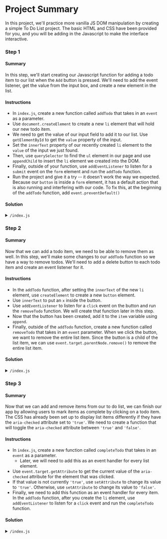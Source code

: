 # Project Summary

In this project, we'll practice more vanilla JS DOM manipulation by creating a simple To Do List project. The basic HTML and CSS have been provided for you, and you will be adding in the Javascript to make the interface interactive.

### Step 1

#### Summary

In this step, we'll start creating our Javascript function for adding a todo item to our list when the `Add` button is pressed. We'll need to add the event listener, get the value from the input box, and create a new element in the list.

#### Instructions

- In `index.js`, create a new function called `addTodo` that takes in an `event` as a parameter.
- Use `document.createElement` to create a new `li` element that will hold our new todo item.
- We need to get the value of our input field to add it to our list. Use `getElementById` to get the `value` property of the input.
- Set the `innerText` property of our recently created `li` element to the `value` of the input we just found.
- Then, use `querySelector` to find the `ul` element in our page and use `appendChild` to insert the `li` element we created into the DOM.
- Finally, outside of your function, use `addEventListener` to listen for a `submit` event on the `form` element and run the `addTodo` function.
- Run the project and give it a try -- it doesn't work the way we expected. Because our `button` is inside a `form` element, it has a default action that is also running and interfering with our code. To fix this, at the beginning of the `addTodo` function, add `event.preventDefault()`

#### Solution

<details>
<summary>
<code>/index.js</code>
</summary>

```js
document.querySelector("form").addEventListener("submit", addTodo);

function addTodo(event) {
  event.preventDefault();
  const item = document.createElement("li");
  item.innerText = document.getElementById("item").value;

  const list = document.querySelector("ul");
  list.appendChild(item);
}
```

</details>

### Step 2

#### Summary

Now that we can add a todo item, we need to be able to remove them as well. In this step, we'll make some changes to our `addTodo` function so we have a way to remove todos. We'll need to add a delete button to each todo item and create an event listener for it.

#### Instructions

- In the `addTodo` function, after setting the `innerText` of the new `li` element, use `createElement` to create a new `button` element.
- Use `innerText` to put an `x` inside the button.
- Use `addEventListener` to listen for a `click` event on the button and run the `removeTodo` function. We will create that function later in this step.
- Now that the button has been created, add it to the `item` variable using `append`.
- Finally, outside of the `addTodo` function, create a new function called `removeTodo` that takes in an `event` parameter. When we click the button, we want to remove the entire list item. Since the button is a child of the list item, we can use `event.target.parentNode.remove()` to remove the entire list item.

#### Solution

<details>
<summary>
<code>/index.js</code>
</summary>

```js
document.querySelector("form").addEventListener("submit", addTodo);

function addTodo(event) {
  event.preventDefault();
  const item = document.createElement("li");
  item.innerText = document.getElementById("item").value;

  const button = document.createElement("button");
  button.innerText = "x";
  button.addEventListener("click", removeTodo);
  item.append(button);

  const list = document.querySelector("ul");
  list.appendChild(item);
}

function removeTodo(event) {
  event.target.parentNode.remove();
}
```

</details>

### Step 3

#### Summary

Now that we can add and remove items from our to do list, we can finish our app by allowing users to mark items as complete by clicking on a todo item. The CSS has already been set up to display list items differently if they have the `aria-checked` attribute set to `'true'`. We need to create a function that will toggle the `aria-checked` attribute between `'true'` and `'false'`.

#### Instructions

- In `index.js`, create a new function called `completeTodo` that takes in an `event` as a parameter.
  - Later, we will need to add this as an event handler for every list element.
- Use `event.target.getAttribute` to get the current value of the `aria-checked` attribute for the element that was clicked.
- If that value is not currently `'true'`, use `setAttribute` to change its value to `'true'`. Otherwise, use `setAttribute` to change its value to `'false'`.
- Finally, we need to add this function as an event handler for every item. In the `addTodo` function, after you create the `li` element, use `addEventListener` to listen for a `click` event and run the `completeTodo` function.

#### Solution

<details>
<summary>
<code>/index.js</code></summary>

```js
document.querySelector("form").addEventListener("submit", addTodo);

function addTodo(event) {
  event.preventDefault();
  const item = document.createElement("li");
  item.innerText = document.getElementById("item").value;
  item.addEventListener("click", completeTodo);

  const button = document.createElement("button");
  button.innerText = "x";
  button.addEventListener("click", removeTodo);
  item.append(button);

  const list = document.querySelector("ul");
  list.appendChild(item);
}

function removeTodo(event) {
  event.target.parentNode.remove();
}

function completeTodo(event) {
  const value = event.target.getAttribute("aria-checked");
  if (value !== "true") {
    event.target.setAttribute("aria-checked", "true");
  } else {
    event.target.setAttribute("aria-checked", "false");
  }
}
```

</details>